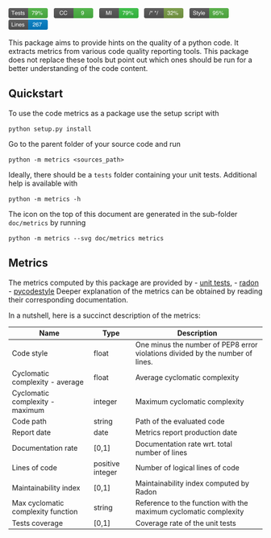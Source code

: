 <img src="doc/metrics/metric_tests.png" height=20> &nbsp;
<img src="doc/metrics/metric_max_cc.png" height=20> &nbsp;
<img src="doc/metrics/metric_maintainability_index.png" height=20> &nbsp;
<img src="doc/metrics/metric_comments.png" height=20> &nbsp;
<img src="doc/metrics/metric_code_style.png" height=20> &nbsp;
<img src="doc/metrics/metric_lines.png" height=20> &nbsp;

This package aims to provide hints on the quality of a python code.
It extracts metrics from various code quality reporting tools.
This package does not replace these tools but point out which ones
should be run for a better understanding of the code content.


## Quickstart

To use the code metrics as a package use the setup script with

    python setup.py install

Go to the parent folder of your source code and run

    python -m metrics <sources_path>

Ideally, there should be a `tests` folder containing your unit tests.
Additional help is available with

    python -m metrics -h

The icon on the top of this document are generated in the sub-folder
`doc/metrics` by running

    python -m metrics --svg doc/metrics metrics

## Metrics

The metrics computed by this package are provided by
    - [unit tests](https://docs.python.org/3/library/unittest.html),
    - [radon](http://radon.readthedocs.io/en/latest/intro.html)
    - [pycodestyle](http://pycodestyle.pycqa.org/en/latest/intro.html)
Deeper explanation of the metrics can be obtained by reading their
corresponding documentation.

In a nutshell, here is a succinct description of the metrics:

| Name | Type | Description |
| --- | --- | --- |
| Code style | float | One minus the number of PEP8 error violations divided by the number of lines.|
| Cyclomatic complexity - average | float | Average cyclomatic complexity |
| Cyclomatic complexity - maximum | integer | Maximum cyclomatic complexity |
| Code path | string | Path of the evaluated code |
| Report date | date | Metrics report production date |
| Documentation rate | \[0,1\] | Documentation rate wrt. total number of lines |
| Lines of code | positive integer | Number of logical lines of code |
| Maintainability index |\[0,1\] | Maintainability index computed by Radon |
| Max cyclomatic complexity function | string | Reference to the function with the maximum cyclomatic complexity |
| Tests coverage | \[0,1\] | Coverage rate of the unit tests |
